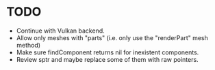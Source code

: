 # TODO
* Continue with Vulkan backend.
* Allow only meshes with "parts" (i.e. only use the "renderPart" mesh method)
* Make sure findComponent returns nil for inexistent components.
* Review sptr and maybe replace some of them with raw pointers.